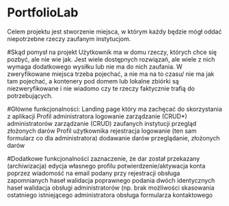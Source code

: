 # PortfolioLab
Celem projektu jest stworzenie miejsca, w którym każdy będzie mógł oddać niepotrzebne rzeczy zaufanym instytucjom.

#Skąd pomysł na projekt
Użytkownik ma w domu rzeczy, których chce się pozbyć, ale nie wie jak.
Jest wiele dostępnych rozwiązań, ale wiele z nich wymaga dodatkowego wysiłku lub nie ma do nich zaufania. W zweryfikowane miejsca trzeba pojechać, a nie ma na to czasu/ nie ma jak tam pojechać, a kontenery pod domem lub lokalne zbiórki są niezweryfikowane i nie wiadomo czy te rzeczy faktycznie trafią do potrzebujących.


#Główne funkcjonalności:
Landing page który ma zachęcać do skorzystania z aplikacji
Profil administratora
logowanie
zarządzanie (CRUD*) administratorów
zarządzanie (CRUD) zaufanych instytucji
przegląd złożonych darów
Profil użytkownika
rejestracja
logowanie (ten sam formularz co dla administratora)
dodawanie darów
przeglądanie, złożonych darów

#Dodatkowe funkcjonalności
zaznaczenie, że dar został przekazany (archiwizacja)
edycja własnego profilu
potwierdzenie/aktywacja konta poprzez wiadomość na email podany przy rejestracji
obsługa zapomnianych haseł
walidacja poprawnego podania dwóch identycznych haseł
walidacja obsługi administratorów (np. brak możliwości skasowania ostatniego istniejącego administratora
obsługa formularza kontaktowego
